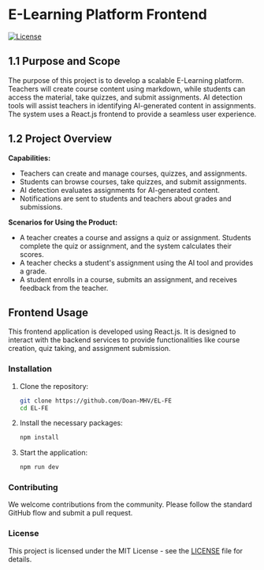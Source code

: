 # E-Learning Platform Frontend

[![License](https://img.shields.io/badge/license-MIT-blue.svg)](LICENSE)

## 1.1 Purpose and Scope

The purpose of this project is to develop a scalable E-Learning platform. Teachers will create course content using
markdown, while students can access the material, take quizzes, and submit assignments. AI detection tools will assist
teachers in identifying AI-generated content in assignments. The system uses a React.js frontend to provide a seamless
user experience.

## 1.2 Project Overview

**Capabilities:**

- Teachers can create and manage courses, quizzes, and assignments.
- Students can browse courses, take quizzes, and submit assignments.
- AI detection evaluates assignments for AI-generated content.
- Notifications are sent to students and teachers about grades and submissions.

**Scenarios for Using the Product:**

- A teacher creates a course and assigns a quiz or assignment. Students complete the quiz or assignment, and the system
  calculates their scores.
- A teacher checks a student's assignment using the AI tool and provides a grade.
- A student enrolls in a course, submits an assignment, and receives feedback from the teacher.

## Frontend Usage

This frontend application is developed using React.js. It is designed to interact with the backend services to provide
functionalities like course creation, quiz taking, and assignment submission.

### Installation

1. Clone the repository:

   ```bash
   git clone https://github.com/Doan-MHV/EL-FE
   cd EL-FE
   ```

2. Install the necessary packages:

   ```bash
   npm install
   ```

3. Start the application:
   ```bash
   npm run dev
   ```

### Contributing

We welcome contributions from the community. Please follow the standard GitHub flow and submit a pull request.

### License

This project is licensed under the MIT License - see the [LICENSE](LICENSE) file for details.
